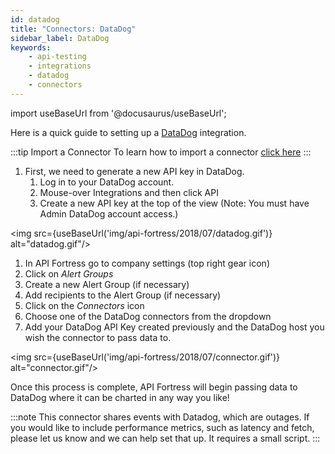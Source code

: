 ```yaml
---
id: datadog
title: "Connectors: DataDog"
sidebar_label: DataDog
keywords:
    - api-testing
    - integrations
    - datadog
    - connectors
---
```


import useBaseUrl from '@docusaurus/useBaseUrl';

Here is a quick guide to setting up a [DataDog](http://www.datadog.com) integration.

:::tip Import a Connector
To learn how to import a connector [click here](/api-testing/integrations/add-new-connector) 
:::

1. First, we need to generate a new API key in DataDog.
    1. Log in to your DataDog account.
    2. Mouse-over Integrations and then click API
    3. Create a new API key at the top of the view (Note: You must have Admin DataDog account access.)

<img src={useBaseUrl('img/api-fortress/2018/07/datadog.gif')} alt="datadog.gif"/>

1. In API Fortress go to company settings (top right gear icon)
2. Click on _Alert Groups_
3. Create a new Alert Group (if necessary)
4. Add recipients to the Alert Group (if necessary)
5. Click on the _Connectors_ icon
6. Choose one of the DataDog connectors from the dropdown
7. Add your DataDog API Key created previously and the DataDog host you wish the connector to pass data to.

<img src={useBaseUrl('img/api-fortress/2018/07/connector.gif')} alt="connector.gif"/>

Once this process is complete, API Fortress will begin passing data to DataDog where it can be charted in any way you like!

:::note
This connector shares events with Datadog, which are outages. If you would like to include performance metrics, such as latency and fetch, please let us know and we can help set that up. It requires a small script.
:::
